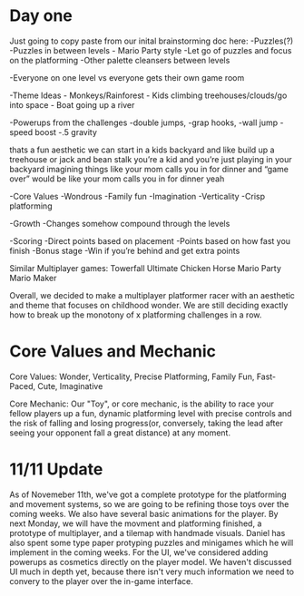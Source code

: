﻿# Day one
Just going to copy paste from our inital brainstorming doc here:
-Puzzles(?)
	-Puzzles in between levels - Mario Party style
	-Let go of puzzles and focus on the platforming
	-Other palette cleansers between levels

-Everyone on one level vs everyone gets their own game room


-Theme Ideas
	- Monkeys/Rainforest
	- Kids climbing treehouses/clouds/go into space
	- Boat going up a river

-Powerups from the challenges
	-double jumps,
-grap hooks,
-wall jump
-speed boost
-.5 gravity

thats a fun aesthetic
we can start in a kids backyard
and like
build up a treehouse
or jack and bean stalk
you’re a kid and you’re just playing in your backyard imagining things
like your mom calls you in for dinner
and “game over” would be
like your mom calls you in for dinner
yeah

-Core Values
	-Wondrous
	-Family fun
	-Imagination
	-Verticality
	-Crisp platforming

-Growth
	-Changes somehow compound through the levels

-Scoring
	-Direct points based on placement
	-Points based on how fast you finish
	-Bonus stage
	-Win if you’re behind and get extra points

Similar Multiplayer games:
Towerfall
Ultimate Chicken Horse
Mario Party
Mario Maker

Overall, we decided to make a multiplayer platformer racer with an aesthetic and theme that focuses on childhood wonder. We are still deciding exactly how to break up the monotony of x platforming challenges in a row.

# Core Values and Mechanic
Core Values:
Wonder, Verticality, Precise Platforming, Family Fun, Fast-Paced, Cute, Imaginative

Core Mechanic:
Our "Toy", or core mechanic, is the ability to race your fellow players up a fun, dynamic platforming level with precise controls and the risk of falling and losing progress(or, conversely, taking the lead after seeing your opponent fall a great distance) at any moment. 

# 11/11 Update
As of Novemeber 11th, we've got a complete prototype for the platforming and movement systems, so we are going to be refining those toys over the coming weeks. We also have several basic animations for the player. By next Monday, we will have the movment and platforming finished, a prototype of multiplayer, and a tilemap with handmade visuals. Daniel has also spent some type paper protyping puzzles and minigames which he will implement in the coming weeks.
For the UI, we've considered adding powerups as cosmetics directly on the player model. We haven't discussed UI much in depth yet, because there isn't very much information we need to convery to the player over the in-game interface.